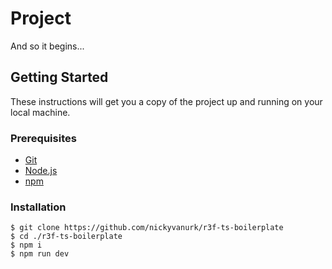 # Project

And so it begins...

## Getting Started

These instructions will get you a copy of the project up and running on your local machine.

### Prerequisites

* [Git](https://git-scm.com/book/en/v2/Getting-Started-Installing-Git)
* [Node.js](https://nodejs.org/en/download/package-manager/)
* [npm](https://www.npmjs.com/get-npm)

### Installation

```
$ git clone https://github.com/nickyvanurk/r3f-ts-boilerplate
$ cd ./r3f-ts-boilerplate
$ npm i
$ npm run dev
```